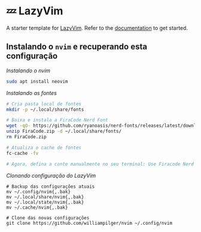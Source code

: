 # 💤 LazyVim

A starter template for [LazyVim](https://github.com/LazyVim/LazyVim).
Refer to the [documentation](https://lazyvim.github.io/installation) to get started.

## Instalando o `nvim` e recuperando esta configuração

*Instalando o nvim*
```bash
sudo apt install neovim
```

*Instalando as fontes*
```bash
# Cria pasta local de fontes
mkdir -p ~/.local/share/fonts

# Baixa e instala a FiraCode Nerd Font
wget -qO- https://github.com/ryanoasis/nerd-fonts/releases/latest/download/FiraCode.zip -O FiraCode.zip
unzip FiraCode.zip -d ~/.local/share/fonts/
rm FiraCode.zip

# Atualiza o cache de fontes
fc-cache -fv

# Agora, defina a conte manualmente no seu terminal: Use Firacode Nerd Font
```

*Clonando configuração do LazyVim*
```
# Backup das configurações atuais
mv ~/.config/nvim{,.bak}
mv ~/.local/share/nvim{,.bak}
mv ~/.local/state/nvim{,.bak}
mv ~/.cache/nvim{,.bak}

# Clone das novas configurações
git clone https://github.com/williampilger/nvim ~/.config/nvim

